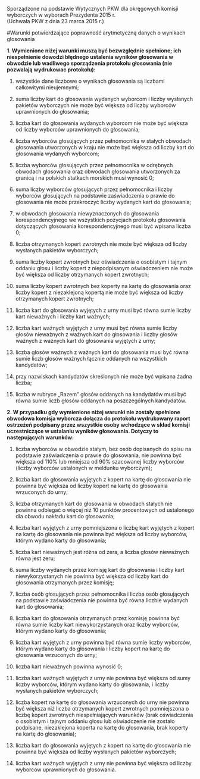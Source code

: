 Sporządzone na podstawie Wytycznych PKW dla okręgowych komisji wyborczych w wyborach Prezydenta 2015 r.  
(Uchwała PKW z dnia 23 marca 2015 r.)

#Warunki potwierdzające poprawność arytmetyczną danych o wynikach głosowania  

**1.	Wymienione niżej warunki muszą być bezwzględnie spełnione; ich niespełnienie dowodzi błędnego ustalenia wyników głosowania w obwodzie lub wadliwego sporządzenia protokołu głosowania (nie pozwalają wydrukowac protokołu):**  

1)	wszystkie dane liczbowe o wynikach głosowania są liczbami całkowitymi nieujemnymi;  

2)	suma liczby kart do głosowania wydanych wyborcom i liczby wysłanych pakietów wyborczych nie może być większa od liczby wyborców uprawnionych do głosowania;  

3)	liczba kart do głosowania wydanych wyborcom nie może być większa od liczby wyborców uprawnionych do głosowania;  

4)	liczba wyborców głosujących przez pełnomocnika w stałych obwodach głosowania utworzonych w kraju nie może być większa od 
liczby kart do głosowania wydanych wyborcom;  

5)	liczba wyborców głosujących przez pełnomocnika w odrębnych obwodach głosowania oraz obwodach głosowania utworzonych za granicą i na polskich statkach morskich musi wynosić 0;  

6)	suma liczby wyborców głosujących przez pełnomocnika i liczby wyborców głosujących na podstawie zaświadczenia o prawie do głosowania nie może przekroczyć liczby wydanych kart do głosowania;  

7)	w obwodach głosowania niewyznaczonych do głosowania korespondencyjnego we wszystkich pozycjach protokołu głosowania dotyczących głosowania korespondencyjnego musi być wpisana liczba 0;  

8)	liczba otrzymanych kopert zwrotnych nie może być większa od liczby wysłanych pakietów wyborczych;  

9)	suma liczby kopert zwrotnych bez oświadczenia o osobistym i tajnym oddaniu głosu i liczby kopert z niepodpisanym oświadczeniem nie może być większa od liczby otrzymanych kopert zwrotnych;  

10)	suma liczby kopert zwrotnych bez koperty na kartę do głosowania oraz liczby kopert z niezaklejoną kopertą nie może być większa od liczby otrzymanych kopert zwrotnych;  

11)	liczba kart do głosowania wyjętych z urny musi być równa sumie liczby kart nieważnych i liczby kart ważnych;  

12)	liczba kart ważnych wyjętych z urny musi być równa sumie liczby głosów nieważnych z ważnych kart do głosowania i liczby głosów ważnych z ważnych kart do głosowania wyjętych z urny;  

13)	liczba głosów ważnych z ważnych kart do głosowania musi być równa sumie liczb głosów ważnych łącznie oddanych na wszystkich kandydatów;  

14)	przy nazwiskach kandydatów skreślonych nie może być wpisana żadna liczba;  

15)	liczba w rubryce „Razem” głosów oddanych na kandydatów musi być równa sumie liczb głosów oddanych na poszczególnych kandydatów.  

**2.	W przypadku gdy wymienione niżej warunki nie zostały spełnione obwodowa komisja wyborcza dołącza do protokołu wydrukowany raport ostrzeżeń podpisany przez wszystkie osoby wchodzące w skład komisji uczestniczące w ustalaniu wyników głosowania. Dotyczy to następujących warunków:**  

1)	liczba wyborców w obwodzie stałym, bez osób dopisanych do spisu na podstawie zaświadczenia o prawie do głosowania, nie powinna być większa od 110% lub mniejsza od 90% szacowanej liczby wyborców (liczby wyborców ustalonych w meldunku wyborczym);  
2)	liczba kart do głosowania wyjętych z kopert na kartę do głosowania nie powinna być większa od liczby kopert na kartę do głosowania wrzuconych do urny;  

3)	liczba otrzymanych kart do głosowania w obwodach stałych nie powinna odbiegać o więcej niż 10 punktów procentowych od ustalonego dla obwodu nakładu kart do głosowania;  

4)	liczba kart wyjętych z urny pomniejszona o liczbę kart wyjętych z kopert na kartę do głosowania nie powinna być większa od liczby wyborców, którym wydano karty do głosowania;  

5)	liczba kart nieważnych jest różna od zera, a liczba głosów nieważnych równa jest zeru;  

6)	suma liczby wydanych przez komisję kart do głosowania i liczby kart niewykorzystanych nie powinna być większa od liczby kart do głosowania otrzymanych przez komisję;  

7)	liczba osób głosujących przez pełnomocnika i liczba osób głosujących na podstawie zaświadczenia nie powinna być równa liczbie wydanych kart do głosowania;  

8)	liczba kart do głosowania otrzymanych przez komisję powinna być równa sumie liczby kart niewykorzystanych oraz liczby wyborców, którym wydano karty do głosowania;  

9)	liczba kart wyjętych z urny powinna być równa sumie liczby wyborców, którym wydano karty do głosowania i liczby kopert na kartę do głosowania wrzuconych do urny;  

10)	liczba kart nieważnych powinna wynosić 0;  

11)	liczba kart ważnych wyjętych z urny nie powinna być większa od sumy liczby wyborców, którym wydano karty do głosowania, i liczby wysłanych pakietów wyborczych;  

12)	liczba kopert na kartę do głosowania wrzuconych do urny nie powinna być większa niż liczba otrzymanych kopert zwrotnych pomniejszona o liczbę kopert zwrotnych niespełniających warunków (brak oświadczenia o osobistym i tajnym oddaniu głosu lub oświadczenie nie zostało podpisane, niezaklejona koperta na kartę do głosowania, brak koperty na kartę do głosowania);  

13)	liczba kart do głosowania wyjętych z kopert na kartę do głosowania nie powinna być większa od liczby wysłanych pakietów wyborczych;  

14)	liczba kart ważnych wyjętych z urny nie powinna być większa od liczby wyborców uprawnionych do głosowania.  


